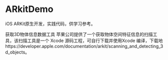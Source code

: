 # ARkitDemo

iOS ARKit原生开发，实践代码，供学习参考。

获取3D物体信息数据工具
苹果公司提供了一个获取物体空间特征信息的扫描工具，该扫描工具是一个 Xcode 源码工程，可自行下载并使用Xcode 编译，下载地https://developer.apple.com/documentation/arkit/scanning_and_detecting_3d_objects。
